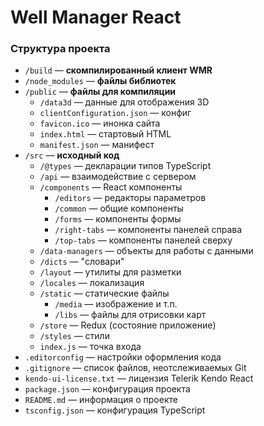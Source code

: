 # Well Manager React

### Структура проекта

+ `/build` — **скомпилированный клиент WMR**
+ `/node_modules` — **файлы библиотек**
+ `/public` — **файлы для компиляции**
  + `/data3d` — данные для отображения 3D
  + `clientConfiguration.json` — конфиг
  + `favicon.ico` — инонка сайта
  + `index.html` — стартовый HTML
  + `manifest.json` — манифест
+ `/src` — **исходный код**
  + `/@types` — декларации типов TypeScript
  + `/api` — взаимодействие с сервером
  + `/components` — React компоненты
    + `/editors` — редакторы параметров
    + `/common` — общие компоненты
    + `/forms` — компоненты формы
    + `/right-tabs` — компоненты панелей справа
    + `/top-tabs` — компоненты панелей сверху
  + `/data-managers` — объекты для работы с данными
  + `/dicts` — "словари"
  + `/layout` — утилиты для разметки
  + `/locales` — локализация
  + `/static` — статические файлы
    + `/media` — изображение и т.п.
    + `/libs` — файлы для отрисовки карт
  + `/store` — Redux (состояние приложение)
  + `/styles` — стили
  + `index.js` — точка входа
+ `.editorconfig` — настройки оформления кода
+ `.gitignore` — список файлов, неотслеживаемых Git
+ `kendo-ui-license.txt` — лицензия Telerik Kendo React
+ `package.json` — конфигурация проекта
+ `README.md` — информация о проекте
+ `tsconfig.json` — конфигурация TypeScript
